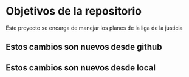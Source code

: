 # Objetivos de la repositorio

Este proyecto se encarga de manejar los planes de la liga de la justicia

## Estos cambios son nuevos desde github
## Estos cambios son nuevos desde local

